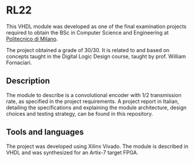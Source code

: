 # RL22

This VHDL module was developed as one of the final examination projects required to obtain the BSc in Computer Science and Engineering at [Politecnico di Milano](https://www.polimi.it/).

The project obtained a grade of 30/30. It is related to and based on concepts taught in the Digital Logic Design course, taught by prof. William Fornaciari.

## Description

The module to describe is a convolutional encoder with 1/2 transmission rate, as specified in the project requirements. A project report in Italian, detailing the
specifications and explaining the module architecture, design choices and testing strategy, can be found in this repository.

## Tools and languages

The project was developed using Xilinx Vivado. The module is described in VHDL and was synthesized for an Artix-7 target FPGA.
